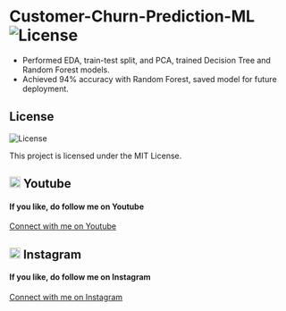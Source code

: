# Customer-Churn-Prediction-ML  ![License](https://img.shields.io/badge/License-MIT-blue.svg)

-  Performed EDA, train-test split, and PCA, trained Decision Tree and Random Forest models.
-  Achieved 94% accuracy with Random Forest, saved model for future deployment.


## License
![License](https://img.shields.io/badge/License-MIT-blue.svg)

This project is licensed under the MIT License.

## <img src="https://upload.wikimedia.org/wikipedia/commons/0/09/YouTube_full-color_icon_%282017%29.svg" width="20" height="20"> Youtube
<h4>If you like, do follow me on Youtube</h4>
<a href="https://www.youtube.com/@Code-With-Vishal">Connect with me on Youtube</a>

## <img src="https://upload.wikimedia.org/wikipedia/commons/e/e7/Instagram_logo_2016.svg" width="20" height="20"> Instagram
<h4>If you like, do follow me on Instagram</h4>
<a href="https://www.instagram.com/vishaal_87">Connect with me on Instagram</a>
